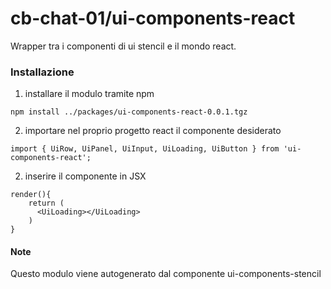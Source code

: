 # cb-chat-01/ui-components-react

Wrapper tra i componenti di ui stencil e il mondo react.  

### Installazione

1. installare il modulo tramite npm  
```
npm install ../packages/ui-components-react-0.0.1.tgz
```

2. importare nel proprio progetto react il componente desiderato
```
import { UiRow, UiPanel, UiInput, UiLoading, UiButton } from 'ui-components-react';
```

2. inserire il componente in JSX
```
render(){
    return (
      <UiLoading></UiLoading>
    )
}
```

#### Note

Questo modulo viene autogenerato dal componente ui-components-stencil